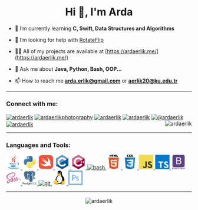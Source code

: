 <!--Start of Header-->
<h1 align="center">Hi 👋, I'm Arda</h1>

<div>

- 🌱  I’m currently learning **C, Swift, Data Structures and Algorithms**

- 🤝  I’m looking for help with [RotateFlip](https://github.com/ardaerlik/RotateFlip.git)

- 👨‍💻  All of my projects are available at [https://ardaerlik.me/](https://ardaerlik.me/)

- 💬  Ask me about **Java, Python, Bash, OOP...**

- 📫  How to reach me **arda.erlik@gmail.com** or **aerlik20@ku.edu.tr**

</div>
<!--End of Header-->

<hr>

<!--Start of Contact-->
<h3 align="left">Connect with me:</h3>
<p align="left">
    <a href="https://linkedin.com/in/ardaerlik" target="blank"><img align="center" src="https://raw.githubusercontent.com/rahuldkjain/github-profile-readme-generator/master/src/images/icons/Social/linked-in-alt.svg" alt="ardaerlik" height="30" width="40" /></a>
    <a href="https://instagram.com/ardaerlikphotography" target="blank"><img align="center" src="https://raw.githubusercontent.com/rahuldkjain/github-profile-readme-generator/master/src/images/icons/Social/instagram.svg" alt="ardaerlikphotography" height="30" width="40" /></a>
    <a href="https://fb.com/ardaerlik" target="blank"><img align="center" src="https://raw.githubusercontent.com/rahuldkjain/github-profile-readme-generator/master/src/images/icons/Social/facebook.svg" alt="ardaerlik" height="30" width="40" /></a>
    <a href="https://www.youtube.com/c/ardaerlik" target="blank"><img align="center" src="https://raw.githubusercontent.com/rahuldkjain/github-profile-readme-generator/master/src/images/icons/Social/youtube.svg" alt="ardaerlik" height="30" width="40" /></a>
    <a href="https://medium.com/@ardaerlik" target="blank"><img align="center" src="https://raw.githubusercontent.com/rahuldkjain/github-profile-readme-generator/master/src/images/icons/Social/medium.svg" alt="@ardaerlik" height="30" width="40" /></a>
    <a href="https://dev.to/ardaerlik" target="blank"><img align="center" src="https://cdn.jsdelivr.net/npm/simple-icons@3.0.1/icons/dev-dot-to.svg" alt="ardaerlik" height="30" width="40" /></a>
    <img align="right" src="https://komarev.com/ghpvc/?username=ardaerlik&label=Profile%20views&color=197fb3&style=flat" alt="ardaerlik"/>
</p>
<!--End of Contact-->

<hr>

<!--Start of Languages-->
<h3 align="left">Languages and Tools:</h3>
<p align="left"> 
    <a href="https://www.java.com" target="_blank"> <img src="https://raw.githubusercontent.com/devicons/devicon/master/icons/java/java-original.svg" alt="java" width="40" height="40"/> </a>
    <a href="https://www.python.org" target="_blank"> <img src="https://raw.githubusercontent.com/devicons/devicon/master/icons/python/python-original.svg" alt="python" width="40" height="40"/> </a>
    <a href="https://developer.apple.com/swift/" target="_blank"> <img src="https://raw.githubusercontent.com/devicons/devicon/master/icons/swift/swift-original.svg" alt="swift" width="40" height="40"/> </a>
    <a href="https://www.cprogramming.com/" target="_blank"> <img src="https://raw.githubusercontent.com/devicons/devicon/master/icons/c/c-original.svg" alt="c" width="40" height="40"/> </a> 
    <a href="https://www.w3schools.com/cpp/" target="_blank"> <img src="https://raw.githubusercontent.com/devicons/devicon/master/icons/cplusplus/cplusplus-original.svg" alt="cplusplus" width="40" height="40"/> </a> 
    <a href="https://www.gnu.org/software/bash/" target="_blank"> <img src="https://www.vectorlogo.zone/logos/gnu_bash/gnu_bash-icon.svg" alt="bash" width="40" height="40"/> </a> 
    <a href="https://www.w3.org/html/" target="_blank"> <img src="https://raw.githubusercontent.com/devicons/devicon/master/icons/html5/html5-original-wordmark.svg" alt="html5" width="40" height="40"/> </a>
    <a href="https://www.w3schools.com/css/" target="_blank"> <img src="https://raw.githubusercontent.com/devicons/devicon/master/icons/css3/css3-original-wordmark.svg" alt="css3" width="40" height="40"/> </a> 
    <a href="https://developer.mozilla.org/en-US/docs/Web/JavaScript" target="_blank"> <img src="https://raw.githubusercontent.com/devicons/devicon/master/icons/javascript/javascript-original.svg" alt="javascript" width="40" height="40"/> </a>
    <a href="https://www.typescriptlang.org/" target="_blank"> <img src="https://raw.githubusercontent.com/devicons/devicon/master/icons/typescript/typescript-original.svg" alt="typescript" width="40" height="40"/> </a> 
    <a href="https://getbootstrap.com" target="_blank"> <img src="https://raw.githubusercontent.com/devicons/devicon/master/icons/bootstrap/bootstrap-plain-wordmark.svg" alt="bootstrap" width="40" height="40"/> </a> 
    <a href="https://sass-lang.com" target="_blank"> <img src="https://raw.githubusercontent.com/devicons/devicon/master/icons/sass/sass-original.svg" alt="sass" width="40" height="40"/> </a>
    <a href="https://www.postgresql.org" target="_blank"> <img src="https://raw.githubusercontent.com/devicons/devicon/master/icons/postgresql/postgresql-original-wordmark.svg" alt="postgresql" width="40" height="40"/> </a>  
    <a href="https://git-scm.com/" target="_blank"> <img src="https://www.vectorlogo.zone/logos/git-scm/git-scm-icon.svg" alt="git" width="40" height="40"/> </a>    
    <a href="https://www.linux.org/" target="_blank"> <img src="https://raw.githubusercontent.com/devicons/devicon/master/icons/linux/linux-original.svg" alt="linux" width="40" height="40"/> </a> 
    <a href="https://www.photoshop.com/en" target="_blank"> <img src="https://raw.githubusercontent.com/devicons/devicon/master/icons/photoshop/photoshop-line.svg" alt="photoshop" width="40" height="40"/> </a>  
</p>
<!--End of Languages-->

<hr>

<!--Start of Streaks-->
<p align="center"><img align="center" src="https://github-readme-streak-stats.herokuapp.com/?user=ardaerlik&" alt="ardaerlik" /></p>
<!--End of Streaks-->
